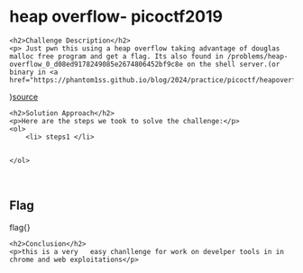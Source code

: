 <title>heap overflow- picoctf2019</title>

<!DOCTYPE html>
<html>

<body>
    <h1>heap overflow- picoctf2019</h1>

    <h2>Challenge Description</h2>
    <p> Just pwn this using a heap overflow taking advantage of douglas malloc free program and get a flag. Its also found in /problems/heap-overflow_0_d08ed9178249085e2674806452bf9c8e on the shell server.(or binary in <a href="https://phantom1ss.github.io/blog/2024/practice/picoctf/heapoverflow/vuln">here</a>
)<a href="https://phantom1ss.github.io/blog/2024/practice/picoctf/heapoverflow/vuln.c">source</a>

 
</p>

    <h2>Solution Approach</h2>
    <p>Here are the steps we took to solve the challenge:</p>
    <ol>
        <li> steps1 </li>
       
    
    </ol>
<br>
    <h2>Flag</h2>
    <p class="flag">flag{}
</p>

    <h2>Conclusion</h2>
    <p>this is a very   easy chanllenge for work on develper tools in in chrome and web exploitations</p>
</body>
</html>


 
